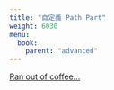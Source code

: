 ```yaml
---
title: "自定義 Path Part"
weight: 6030
menu:
  book:
    parent: "advanced"
---
```


[Ran out of coffee...](https://www.buymeacoffee.com/chrislearn)